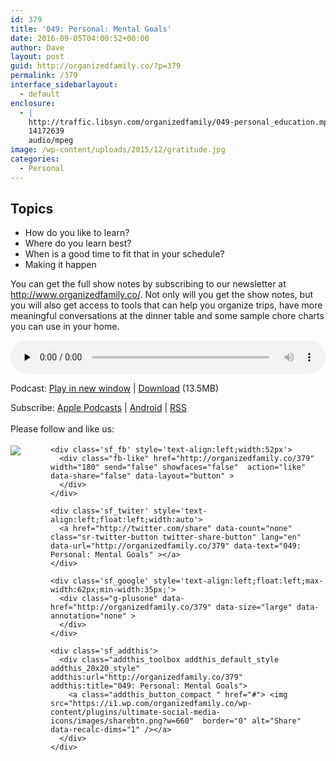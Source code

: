 ```yaml
---
id: 379
title: '049: Personal: Mental Goals'
date: 2016-09-05T04:00:52+00:00
author: Dave
layout: post
guid: http://organizedfamily.co/?p=379
permalink: /379
interface_sidebarlayout:
  - default
enclosure:
  - |
    http://traffic.libsyn.com/organizedfamily/049-personal_education.mp3
    14172639
    audio/mpeg
image: /wp-content/uploads/2015/12/gratitude.jpg
categories:
  - Personal
---
```

## Topics

  * How do you like to learn?
  * Where do you learn best?
  * When is a good time to fit that in your schedule?
  * Making it happen

You can get the full show notes by subscribing to our newsletter at <http://www.organizedfamily.co/>. Not only will you get the show notes, but you will also get access to tools that can help you organize trips, have more meaningful conversations at the dinner table and some sample chore charts you can use in your home.

<div class="powerpress_player" id="powerpress_player_5370">
  <audio class="wp-audio-shortcode" id="audio-379-50" preload="none" style="width: 100%;" controls="controls"><source type="audio/mpeg" src="http://traffic.libsyn.com/organizedfamily/049-personal_education.mp3?_=50" /><a href="http://traffic.libsyn.com/organizedfamily/049-personal_education.mp3">http://traffic.libsyn.com/organizedfamily/049-personal_education.mp3</a></audio>
</div>

<p class="powerpress_links powerpress_links_mp3">
  Podcast: <a href="http://traffic.libsyn.com/organizedfamily/049-personal_education.mp3" class="powerpress_link_pinw" target="_blank" title="Play in new window" onclick="return powerpress_pinw('http://organizedfamily.co/?powerpress_pinw=379-podcast');" rel="nofollow">Play in new window</a> | <a href="http://traffic.libsyn.com/organizedfamily/049-personal_education.mp3" class="powerpress_link_d" title="Download" rel="nofollow" download="049-personal_education.mp3">Download</a> (13.5MB)
</p>

<p class="powerpress_links powerpress_subscribe_links">
  Subscribe: <a href="https://itunes.apple.com/us/podcast/organized-family/id1047979605?mt=2&ls=1#episodeGuid=http%3A%2F%2Forganizedfamily.co%2F%3Fp%3D379" class="powerpress_link_subscribe powerpress_link_subscribe_itunes" title="Subscribe on Apple Podcasts" rel="nofollow">Apple Podcasts</a> | <a href="http://subscribeonandroid.com/organizedfamily.co/feed/podcast" class="powerpress_link_subscribe powerpress_link_subscribe_android" title="Subscribe on Android" rel="nofollow">Android</a> | <a href="http://organizedfamily.co/feed/podcast" class="powerpress_link_subscribe powerpress_link_subscribe_rss" title="Subscribe via RSS" rel="nofollow">RSS</a>
</p>

<div class='sfsi_Sicons' style='width: 100%; display: inline-block; vertical-align: middle; text-align:left'>
  <div style='margin:0px 8px 0px 0px; line-height: 24px'>
    <span>Please follow and like us:</span>
  </div>
  
  <div class='sfsi_socialwpr'>
    <div class='sf_subscrbe' style='text-align:left;float:left;width:64px'>
      <a href="http://www.specificfeeds.com/widget/emailsubscribe/MTc5ODgx/OA==/" target="_blank"><img src="https://i2.wp.com/organizedfamily.co/wp-content/plugins/ultimate-social-media-icons/images/follow_subscribe.png?w=660" data-recalc-dims="1" /></a>
    </div>
    
    <div class='sf_fb' style='text-align:left;width:52px'>
      <div class="fb-like" href="http://organizedfamily.co/379" width="180" send="false" showfaces="false"  action="like" data-share="false" data-layout="button" >
      </div>
    </div>
    
    <div class='sf_twiter' style='text-align:left;float:left;width:auto'>
      <a href="http://twitter.com/share" data-count="none" class="sr-twitter-button twitter-share-button" lang="en" data-url="http://organizedfamily.co/379" data-text="049: Personal: Mental Goals" ></a>
    </div>
    
    <div class='sf_google' style='text-align:left;float:left;max-width:62px;min-width:35px;'>
      <div class="g-plusone" data-href="http://organizedfamily.co/379" data-size="large" data-annotation="none" >
      </div>
    </div>
    
    <div class='sf_addthis'>
      <div class="addthis_toolbox addthis_default_style addthis_20x20_style" addthis:url="http://organizedfamily.co/379" addthis:title="049: Personal: Mental Goals">
        <a class="addthis_button_compact " href="#"> <img src="https://i1.wp.com/organizedfamily.co/wp-content/plugins/ultimate-social-media-icons/images/sharebtn.png?w=660"  border="0" alt="Share" data-recalc-dims="1" /></a>
      </div>
    </div>
  </div>
</div>